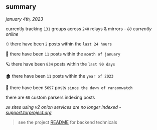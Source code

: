 
## summary
_january 4th, 2023_

currently tracking `131` groups across `240` relays & mirrors - _`88` currently online_

⏲ there have been `2` posts within the `last 24 hours`

🦈 there have been `11` posts within the `month of january`

🪐 there have been `834` posts within the `last 90 days`

🏚 there have been `11` posts within the `year of 2023`

🦕 there have been `5697` posts `since the dawn of ransomwatch`

there are `68` custom parsers indexing posts

_`20` sites using v2 onion services are no longer indexed - [support.torproject.org](https://support.torproject.org/onionservices/v2-deprecation/)_

> see the project [README](https://github.com/joshhighet/ransomwatch#ransomwatch--) for backend technicals
